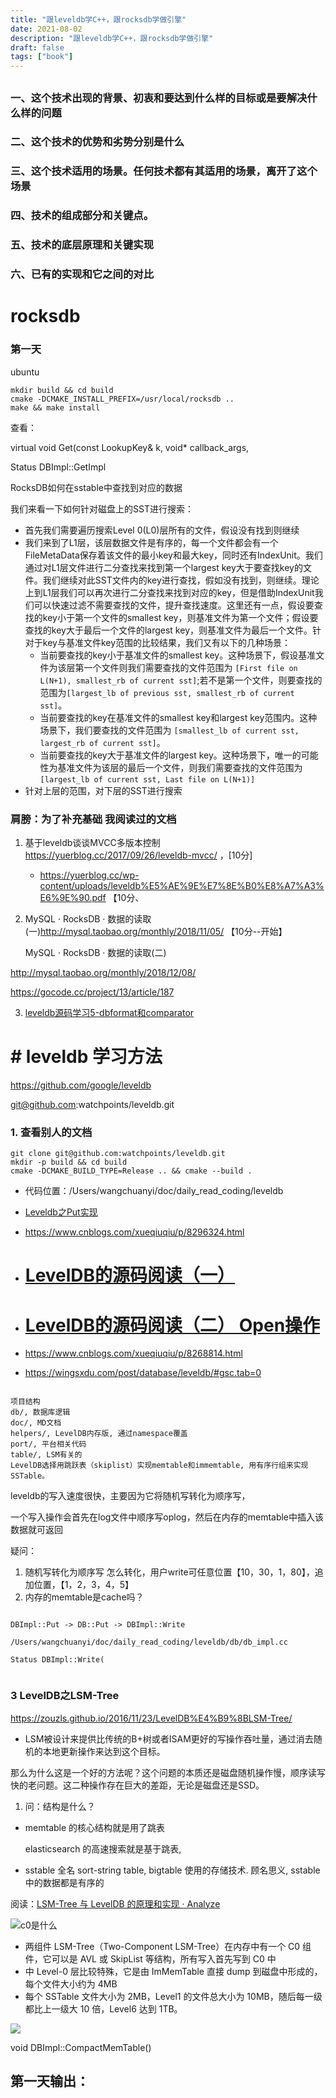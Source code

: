 ```yaml
---
title: "跟leveldb学C++，跟rocksdb学做引擎"
date: 2021-08-02
description: "跟leveldb学C++，跟rocksdb学做引擎"
draft: false
tags: ["book"]
---
```




##  

### 一、这个技术出现的背景、初衷和要达到什么样的目标或是要解决什么样的问题

### 二、这个技术的优势和劣势分别是什么 

### 三、这个技术适用的场景。任何技术都有其适用的场景，离开了这个场景

### 四、技术的组成部分和关键点。

### 五、技术的底层原理和关键实现

### 六、已有的实现和它之间的对比



# rocksdb



### 第一天

ubuntu

```
mkdir build && cd build
cmake -DCMAKE_INSTALL_PREFIX=/usr/local/rocksdb ..
make && make install
```





查看：

virtual void Get(const LookupKey& k, void* callback_args,

Status DBImpl::GetImpl



RocksDB如何在sstable中查找到对应的数据



我们来看一下如何针对磁盘上的SST进行搜索：

- 首先我们需要遍历搜索Level 0(L0)层所有的文件，假设没有找到则继续
- 我们来到了L1层，该层数据文件是有序的，每一个文件都会有一个FileMetaData保存着该文件的最小key和最大key，同时还有IndexUnit。我们通过对L1层文件进行二分查找来找到第一个largest key大于要查找key的文件。我们继续对此SST文件内的key进行查找，假如没有找到，则继续。理论上到L1层我们可以再次进行二分查找来找到对应的key，但是借助IndexUnit我们可以快速过滤不需要查找的文件，提升查找速度。这里还有一点，假设要查找的key小于第一个文件的smallest key，则基准文件为第一个文件；假设要查找的key大于最后一个文件的largest key，则基准文件为最后一个文件。针对于key与基准文件key范围的比较结果，我们又有以下的几种场景：
  - 当前要查找的key小于基准文件的smallest key。这种场景下，假设基准文件为该层第一个文件则我们需要查找的文件范围为 `[First file on L(N+1), smallest_rb of current sst]`;若不是第一个文件，则要查找的范围为`[largest_lb of previous sst, smallest_rb of current sst]`。
  - 当前要查找的key在基准文件的smallest key和largest key范围内。这种场景下，我们要查找的文件范围为 `[smallest_lb of current sst, largest_rb of current sst]`。
  - 当前要查找的key大于基准文件的largest key。这种场景下，唯一的可能性为基准文件为该层的最后一个文件，则我们需要查找的文件范围为`[largest_lb of current sst, Last file on L(N+1)]`
- 针对上层的范围，对下层的SST进行搜索





### 肩膀：为了补充基础 我阅读过的文档

1. 基于leveldb谈谈MVCC多版本控制 https://yuerblog.cc/2017/09/26/leveldb-mvcc/ ，[10分]
   - https://yuerblog.cc/wp-content/uploads/leveldb%E5%AE%9E%E7%8E%B0%E8%A7%A3%E6%9E%90.pdf 【10分、
  
2. MySQL · RocksDB · 数据的读取(一)http://mysql.taobao.org/monthly/2018/11/05/ 【10分--开始】
   
   
   
   MySQL · RocksDB · 数据的读取(二)
   
   

http://mysql.taobao.org/monthly/2018/12/08/

https://gocode.cc/project/13/article/187

3. [leveldb源码学习5-dbformat和comparator](http://zrainy.top/2019/12/11/leveldb%E6%BA%90%E7%A0%81%E5%AD%A6%E4%B9%A05-dbformat%E5%92%8Ccomparator/)











# # leveldb 学习方法





https://github.com/google/leveldb

git@github.com:watchpoints/leveldb.git



### 1. 查看别人的文档 



~~~
git clone git@github.com:watchpoints/leveldb.git
mkdir -p build && cd build
cmake -DCMAKE_BUILD_TYPE=Release .. && cmake --build .
~~~



- 代码位置：/Users/wangchuanyi/doc/daily_read_coding/leveldb

- [Leveldb之Put实现](https://kernelmaker.github.io/Leveldb_Put)

- https://www.cnblogs.com/xueqiuqiu/p/8296324.html

- # [LevelDB的源码阅读（一）](https://www.cnblogs.com/xueqiuqiu/p/8287008.html)

- # [LevelDB的源码阅读（二） Open操作](https://www.cnblogs.com/xueqiuqiu/p/8289046.html)

- https://www.cnblogs.com/xueqiuqiu/p/8268814.html

- https://wingsxdu.com/post/database/leveldb/#gsc.tab=0

~~~

项目结构
db/, 数据库逻辑
doc/, MD文档
helpers/, LevelDB内存版, 通过namespace覆盖
port/, 平台相关代码
table/, LSM有关的
LevelDB选择用跳跃表（skiplist）实现memtable和immemtable, 用有序行组来实现SSTable。
~~~





leveldb的写入速度很快，主要因为它将随机写转化为顺序写，

一个写入操作会首先在log文件中顺序写oplog，然后在内存的memtable中插入该数据就可返回

疑问：



1. 随机写转化为顺序写 怎么转化，用户write可任意位置【10，30，1，80】，追加位置，【1，2，3，4，5】
2. 内存的memtable是cache吗？



```

DBImpl::Put -> DB::Put -> DBImpl::Write

/Users/wangchuanyi/doc/daily_read_coding/leveldb/db/db_impl.cc

Status DBImpl::Write(


```



### 3 LevelDB之LSM-Tree

https://zouzls.github.io/2016/11/23/LevelDB%E4%B9%8BLSM-Tree/



- LSM被设计来提供比传统的B+树或者ISAM更好的写操作吞吐量，通过消去随机的本地更新操作来达到这个目标。

那么为什么这是一个好的方法呢？这个问题的本质还是磁盘随机操作慢，顺序读写快的老问题。这二种操作存在巨大的差距，无论是磁盘还是SSD。







1. 问：结构是什么？



- memtable 的核心结构就是用了跳表

  elasticsearch 的高速搜索就是基于跳表,

- sstable 全名 sort-string table, bigtable 使用的存储技术. 顾名思义, sstable 中的数据都是有序的










阅读：[LSM-Tree 与 LevelDB 的原理和实现 · Analyze](https://wingsxdu.com/post/database/leveldb/#gsc.tab=0)



![c0是什么](https://wingsxdu.com/post/database/leveldb/Two-Component-LSM-Tree@2x.png)



- 两组件 LSM-Tree（Two-Component LSM-Tree）在内存中有一个 C0 组件，它可以是 AVL 或 SkipList 等结构，所有写入首先写到 C0 中
- 中 Level-0 层比较特殊，它是由 ImMemTable 直接 dump 到磁盘中形成的，每个文件大小约为 4MB
- 每个 SSTable 文件大小为 2MB，Level1 的文件总大小为 10MB，随后每一级都比上一级大 10 倍，Level6 达到 1TB。



![](https://wingsxdu.com/post/database/leveldb/LevelDB-Minor-Compaction@2x.png)



void DBImpl::CompactMemTable()





## 第一天输出：





















